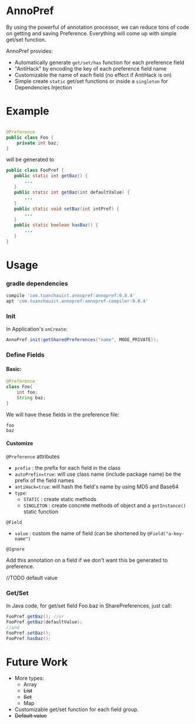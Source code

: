 # AnnoPref

By using the powerful of annotation processor, we can reduce tons of code on getting and saving Preference.
Everything will come up with simple get/set function.

AnnoPref provides:

* Automatically generate `get/set/has` function for each preference field
* "AntiHack" by encoding the key of each preference field name
* Customizable the name of each field (no effect if AntiHack is on)
* Simple create `static` get/set functions or inside a `singleton` for Dependencies Injection

# Example

```java

@Preference
public class Foo {
    private int baz;
}
```

will be generated to

 ```java
public class FooPref {
    public static int getBaz() {
        ...
    }
    public static int getBaz(int defaultValue) {
        ...
    }
    public static void setBaz(int intPref) {
        ...
    }
    public static boolean hasBaz() {
        ...
    }
}
 ```

# Usage

### gradle dependencies

```groovy
compile 'com.tuanchauict.annopref:annopref:0.8.4'
apt 'com.tuanchauict.annopref:annopref-compiler:0.8.4'
```

### Init

In Application's `onCreate`:

```java
AnnoPref.init(getSharedPreferences("name", MODE_PRIVATE));
```

### Define Fields

#### Basic:

```java
@Preference
class Foo{
    int foo;
    String baz;
}
```

We will have these fields in the preference file:

```
foo
baz
```

#### Customize

`@Preference` attributes

* `prefix` : the prefix for each field in the class
* `autoPrefix=true`: will use class name (include package name) be the prefix of the field names
* `antiHack=true`: will hash the field's name by using MD5 and Base64
* `type`:
    * `STATIC` : create static methods
    * `SINGLETON` : create concrete methods of object and a `getInstance()` static function

`@Field`

* `value` : custom the name of field (can be shortened by `@Field("a-key-name")`

`@Ignore`

Add this annotation on a field if we don't want this be generated to preference.

//TODO default value

### Get/Set

In Java code, for get/set field Foo.baz in SharePreferences, just call:

```java
FooPref.getBaz(); //or
FooPref.getBaz(defaultValue);
//and
FooPref.setBaz();
FooPref.hasBaz();
```



# Future Work

* More types:
    * Array
    * ~~List~~
    * ~~Set~~
    * Map
* Customizable get/set function for each field group.
* ~~Default value~~